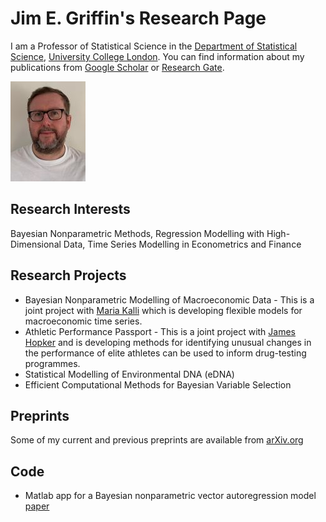 # Jim E. Griffin's Research Page

I am a Professor of Statistical Science in the [Department of Statistical Science](https://www.ucl.ac.uk/statistics/), [University College London](https://www.ucl.ac.uk). You can find information about my publications from [Google Scholar](https://scholar.google.com/citations?hl=en&user=vPUFsJcAAAAJ) or [Research Gate](https://www.researchgate.net/profile/Jim_Griffin2). 

![Picture](Jim_picture_04_02_19_3.jpg)


## Research Interests
Bayesian Nonparametric Methods, Regression Modelling with High-Dimensional Data, Time Series Modelling in Econometrics and Finance

## Research Projects
- Bayesian Nonparametric Modelling of Macroeconomic Data - This is a joint project with [Maria Kalli](https://www.kent.ac.uk/mathematics-statistics-actuarial-science/people/1102/www.kent.ac.uk/mathematics-statistics-actuarial-science/people/1102/kalli-maria) which is developing flexible models for macroeconomic time series.
- Athletic Performance Passport - This is a joint project with [James Hopker](https://www.kent.ac.uk/sport-sciences/people/2184/www.kent.ac.uk/sport-sciences/people/2184/hopker-james) and is developing methods for identifying unusual changes in the performance of elite athletes can be used to inform drug-testing programmes.
- Statistical Modelling of Environmental DNA (eDNA)
- Efficient Computational Methods for Bayesian Variable Selection

## Preprints
Some of my current and previous preprints are available from [arXiv.org](https://arxiv.org/search/?searchtype=author&query=Griffin%2C+J+E)

## Code
- Matlab app for a Bayesian nonparametric vector autoregression model [paper](https://www.sciencedirect.com/science/article/pii/S0304407617302415)







